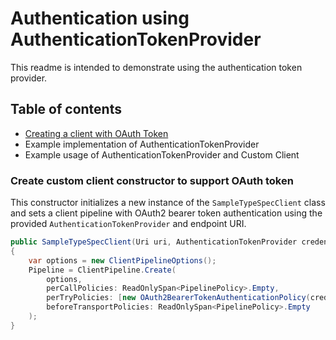 # Authentication using AuthenticationTokenProvider

This readme is intended to demonstrate using the authentication token provider.

## Table of contents

- [Creating a client with OAuth Token](#create-custom-client-constructor-to-support-oauth-token)
- Example implementation of AuthenticationTokenProvider
- Example usage of AuthenticationTokenProvider and Custom Client

### Create custom client constructor to support OAuth token

This constructor initializes a new instance of the `SampleTypeSpecClient` class and sets a client pipeline with OAuth2 bearer token authentication using the provided `AuthenticationTokenProvider` and endpoint URI.

```csharp
public SampleTypeSpecClient(Uri uri, AuthenticationTokenProvider credential)
{
    var options = new ClientPipelineOptions();
    Pipeline = ClientPipeline.Create(
        options,
        perCallPolicies: ReadOnlySpan<PipelinePolicy>.Empty,
        perTryPolicies: [new OAuth2BearerTokenAuthenticationPolicy(credential, flows)],
        beforeTransportPolicies: ReadOnlySpan<PipelinePolicy>.Empty
    );
}
```
